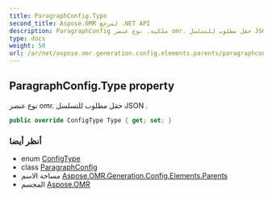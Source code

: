 ```yaml
---
title: ParagraphConfig.Type
second_title: Aspose.OMR لمرجع .NET API
description: ParagraphConfig ملكية. نوع عنصر omr. حقل مطلوب للتسلسل JSON .
type: docs
weight: 50
url: /ar/net/aspose.omr.generation.config.elements.parents/paragraphconfig/type/
---
```

## ParagraphConfig.Type property

نوع عنصر omr. حقل مطلوب للتسلسل JSON .

```csharp
public override ConfigType Type { get; set; }
```

### أنظر أيضا

* enum [ConfigType](../../../aspose.omr.generation.config.enums/configtype/)
* class [ParagraphConfig](../)
* مساحة الاسم [Aspose.OMR.Generation.Config.Elements.Parents](../../paragraphconfig/)
* المجسم [Aspose.OMR](../../../)


